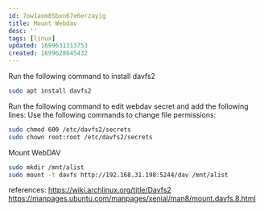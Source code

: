 ```yaml
---
id: 7ow1aom85bxn67e6erzayig
title: Mount Webdav
desc: ''
tags: [linux]
updated: 1699631313753
created: 1699628645432
---
```

Run the following command to install davfs2

```bash
sudo apt install davfs2
```

Run the following command to edit webdav secret and add the following lines:
Use the following commands to change file permissions:

```bash
sudo chmod 600 /etc/davfs2/secrets
sudo chown root:root /etc/davfs2/secrets
```

Mount WebDAV

```bash
sudo mkdir /mnt/alist
sudo mount -t davfs http://192.168.31.198:5244/dav /mnt/alist
```

references:
<https://wiki.archlinux.org/title/Davfs2>
<https://manpages.ubuntu.com/manpages/xenial/man8/mount.davfs.8.html>
